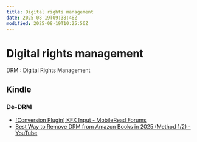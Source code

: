 ```yaml
---
title: Digital rights management
date: 2025-08-19T09:38:48Z
modified: 2025-08-19T10:25:56Z
---
```


# Digital rights management

DRM
: Digital Rights Management

## Kindle

### De-DRM

* [\[Conversion Plugin\] KFX Input - MobileRead Forums](https://www.mobileread.com/forums/showthread.php?t=291290)
* [Best Way to Remove DRM from Amazon Books in 2025 (Method 1/2) - YouTube](https://youtu.be/5CIFbUIKwDY?si=QB9MfE3iDDCa-HsO)
